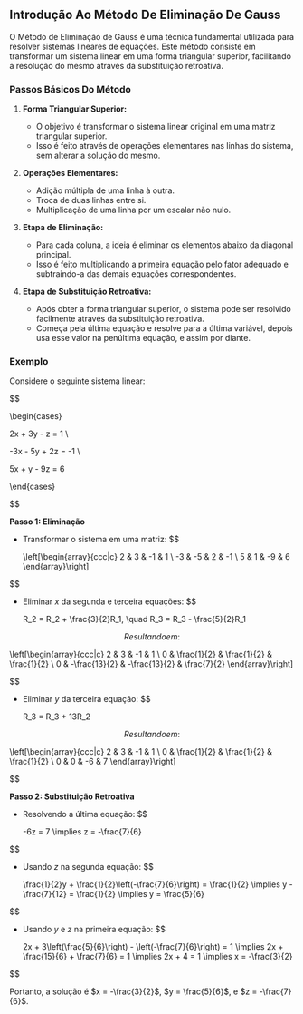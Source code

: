 ## Introdução Ao Método De Eliminação De Gauss

O Método de Eliminação de Gauss é uma técnica fundamental utilizada para resolver sistemas lineares de equações. Este método consiste em transformar um sistema linear em uma forma triangular superior, facilitando a resolução do mesmo através da substituição retroativa.

### Passos Básicos Do Método

1. **Forma Triangular Superior:**
   - O objetivo é transformar o sistema linear original em uma matriz triangular superior.
   - Isso é feito através de operações elementares nas linhas do sistema, sem alterar a solução do mesmo.

2. **Operações Elementares:**
   - Adição múltipla de uma linha à outra.
   - Troca de duas linhas entre si.
   - Multiplicação de uma linha por um escalar não nulo.

3. **Etapa de Eliminação:**
   - Para cada coluna, a ideia é eliminar os elementos abaixo da diagonal principal.
   - Isso é feito multiplicando a primeira equação pelo fator adequado e subtraindo-a das demais equações correspondentes.

4. **Etapa de Substituição Retroativa:**
   - Após obter a forma triangular superior, o sistema pode ser resolvido facilmente através da substituição retroativa.
   - Começa pela última equação e resolve para a última variável, depois usa esse valor na penúltima equação, e assim por diante.

### Exemplo

Considere o seguinte sistema linear:

$$


\begin{cases}

2x + 3y - z = 1 \\

-3x - 5y + 2z = -1 \\

5x + y - 9z = 6

\end{cases}


$$

**Passo 1: Eliminação**
- Transformar o sistema em uma matriz:
  $$

  \left[\begin{array}{ccc|c}
  2 & 3 & -1 & 1 \\
  -3 & -5 & 2 & -1 \\
  5 & 1 & -9 & 6
  \end{array}\right]
  
$$

- Eliminar $x$ da segunda e terceira equações:
  $$

  R_2 = R_2 + \frac{3}{2}R_1, \quad R_3 = R_3 - \frac{5}{2}R_1

$$
  Resultando em:
  $$

  \left[\begin{array}{ccc|c}
  2 & 3 & -1 & 1 \\
  0 & \frac{1}{2} & \frac{1}{2} & \frac{1}{2} \\
  0 & -\frac{13}{2} & -\frac{13}{2} & \frac{7}{2}
  \end{array}\right]

$$

- Eliminar $y$ da terceira equação:
  $$

  R_3 = R_3 + 13R_2

$$
  Resultando em:
  $$

  \left[\begin{array}{ccc|c}
  2 & 3 & -1 & 1 \\
  0 & \frac{1}{2} & \frac{1}{2} & \frac{1}{2} \\
  0 & 0 & -6 & 7
  \end{array}\right]

$$

**Passo 2: Substituição Retroativa**
- Resolvendo a última equação:
  $$

  -6z = 7 \implies z = -\frac{7}{6}

$$

- Usando $z$ na segunda equação:
  $$

  \frac{1}{2}y + \frac{1}{2}\left(-\frac{7}{6}\right) = \frac{1}{2} \implies y - \frac{7}{12} = \frac{1}{2} \implies y = \frac{5}{6}

$$

- Usando $y$ e $z$ na primeira equação:
  $$

  2x + 3\left(\frac{5}{6}\right) - \left(-\frac{7}{6}\right) = 1 \implies 2x + \frac{15}{6} + \frac{7}{6} = 1 \implies 2x + 4 = 1 \implies x = -\frac{3}{2}

$$

Portanto, a solução é $x = -\frac{3}{2}$, $y = \frac{5}{6}$, e $z = -\frac{7}{6}$.

